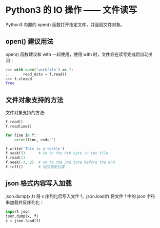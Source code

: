 <!-- toc -->
# Python3 的 IO 操作 —— 文件读写

Python3 内置的 open() 函数打开指定文件，并返回文件对象。

## open() 建议用法

open() 函数建议和 with 一起使用，使用 with 时，文件会在读写完成后自动关闭：

```python
>>> with open('workfile') as f:
...     read_data = f.read()
>>> f.closed
True
```

## 文件对象支持的方法

文件对象支持的方法:

```python
f.read()
f.readline()

for line in f:
    print(line, end='')

f.write('This is a test\n')
f.seek(5)      # Go to the 6th byte in the file
f.read(1)
f.seek(-3, 2)  # Go to the 3rd byte before the end
f.tell()       # 返回当前位置
```

## json 格式内容写入加载

json.dump(x,f) 将 x 序列化后写入文件 f，json.load(f) 将文件 f 中的 json 字符串加载并反序列化：

```python
import json
json.dump(x, f)
x = json.load(f)
```
